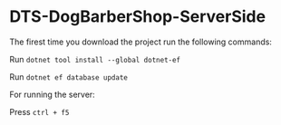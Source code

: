 # DTS-DogBarberShop-ServerSide

The firest time you download the project run the following commands: 

Run `dotnet tool install --global dotnet-ef`

Run `dotnet ef database update`

For running the server:

Press `ctrl + f5` 
